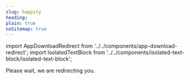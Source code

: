 ```yaml
---
slug: happity
heading: 
plain: true
noSitemap: true
---
```


import AppDownloadRedirect from '../../components/app-download-redirect';
import IsolatedTextBlock from '../../components/isolated-text-block/isolated-text-block';

<AppDownloadRedirect/>

<IsolatedTextBlock>
  Please wait, we are redirecting you.
</IsolatedTextBlock>